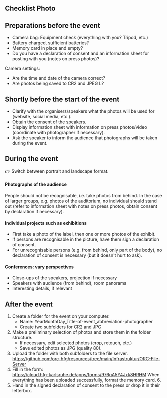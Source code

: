 ## Checklist Photo

## Preparations before the event

- Camera bag: Equipment check (everything with you? Tripod, etc.)  
- Battery charged, sufficient batteries?  
- Memory card in place and empty?  
- Do you have a declaration of consent and an information sheet for posting with you (notes on press photos)?  

Camera settings:  
- Are the time and date of the camera correct?  
- Are photos being saved to CR2 and JPEG L?

## Shortly before the start of the event

- Clarify with the organisers/speakers what the photos will be used for (website, social media, etc.).  
- Obtain the consent of the speakers.  
- Display information sheet with information on press photos/video (coordinate with photographer if necessary).  
- Ask the speaker to inform the audience that photographs will be taken during the event.

## During the event
:point_right: Switch between portrait and landscape format.

#### Photographs of the audience
People should not be recognisable, i.e. take photos from behind. In the case of larger groups, e.g. photos of the auditorium, no individual should stand out (refer to information sheet with notes on press photos, obtain consent by declaration if necessary).

#### Individual projects such as exhibitions
- First take a photo of the label, then one or more photos of the exhibit.
- If persons are recognisable in the picture, have them sign a declaration of consent.
- For unrecognisable persons (e.g. from behind, only part of the body), no declaration of consent is necessary (but it doesn't hurt to ask).

#### Conferences: vary perspectives
- Close-ups of the speakers, projection if necessary
- Speakers with audience (from behind), room panorama
- Interesting details, if relevant

## After the event

1. Create a folder for the event on your computer.
   - Name: YearMonthDay_Title-of-event_abbreviation-photographer  
   - Create two subfolders for CR2 and JPG
2. Make a preliminary selection of photos and store them in the folder structure.
   - If necessary, edit selected photos (crop, retouch, etc.)
   - Save edited photos as JPG (quality 80).
3. Upload the folder with both subfolders to the file server.  
https://github.com/orc-hfg/resources/tree/main/Infrastruktur/ORC-File-Server
4. Fill in the form:  
https://cloud.hfg-karlsruhe.de/apps/forms/976qA5Y4Jxk8HRHM
When everything has been uploaded successfully, format the memory card. 6.  
6. Hand in the signed declaration of consent to the press or drop it in their letterbox.
